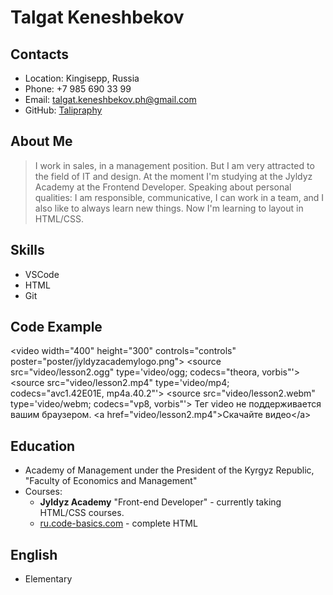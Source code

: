 # Talgat Keneshbekov


## Contacts
- Location: Kingisepp, Russia
- Phone: +7 985 690 33 99
- Email: talgat.keneshbekov.ph@gmail.com
- GitHub: [Talipraphy](https://github.com/Taligraphy)

## About Me
>I work in sales, in a management position. But I am very attracted to the field of IT and design.
At the moment I'm studying at the Jyldyz Academy at the Frontend Developer. Speaking about personal qualities: I am responsible, communicative, I can work in a team, and I also like to always learn new things. Now I'm learning to layout in HTML/CSS. 

## Skills
- VSCode
- HTML
- Git

## Code Example

&lt;video width="400" height="300" controls="controls" poster="poster/jyldyzacademylogo.png"&gt;
&lt;source src="video/lesson2.ogg" type='video/ogg; codecs="theora, vorbis"'&gt;
&lt;source src="video/lesson2.mp4" type='video/mp4; codecs="avc1.42E01E, mp4a.40.2"'&gt;
&lt;source src="video/lesson2.webm" type='video/webm; codecs="vp8, vorbis"'&gt;
Тег video не поддерживается вашим браузером.
&lt;a href="video/lesson2.mp4"&gt;Скачайте видео&lt;/a&gt;

## Education 
- Academy of Management under the President of the Kyrgyz Republic, "Faculty of Economics and Management"
- Courses:
  - **Jyldyz Academy** "Front-end Developer" - currently taking HTML/CSS courses.
  - [ru.code-basics.com](https://ru.code-basics.com/languages/html) - complete HTML

## English
- Elementary